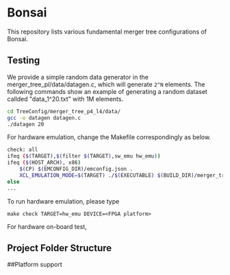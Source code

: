 # Bonsai
This repository lists various fundamental merger tree configurations of Bonsai.

## Testing

We provide a simple random data generator in the merger_tree_p*l*/data/datagen.c, which will generate `2^N` elements. The following commands show an example of generating a random dataset callded "data_1^20.txt" with 1M elements.

```bash
cd TreeConfig/merger_tree_p4_l4/data/
gcc -o datagen datagen.c
./datagen 20
```

For hardware emulation, change the Makefile correspondingly as below. 

```bash
check: all
ifeq ($(TARGET),$(filter $(TARGET),sw_emu hw_emu))
ifeq ($(HOST_ARCH), x86)
	$(CP) $(EMCONFIG_DIR)/emconfig.json .
	XCL_EMULATION_MODE=$(TARGET) ./$(EXECUTABLE) $(BUILD_DIR)/merger_tree_p*_l*.xclbin ./data/data_1^N.txt N
else
...
```

To run hardware emulation, please type

```base
make check TARGET=hw_emu DEVICE=<FPGA platform>
```

For hardware on-board test, 

## Project Folder Structure



##Platform support

